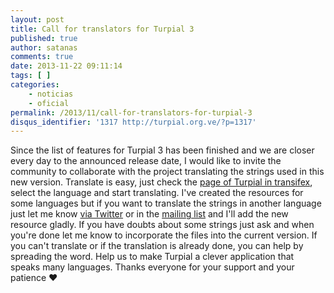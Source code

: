 ```yaml
---
layout: post
title: Call for translators for Turpial 3
published: true
author: satanas
comments: true
date: 2013-11-22 09:11:14
tags: [ ]
categories:
    - noticias
    - oficial
permalink: /2013/11/call-for-translators-for-turpial-3
disqus_identifier: '1317 http://turpial.org.ve/?p=1317'
---
```



 Since the list of features for Turpial 3 has been finished and we are closer every day to the announced release date, I would like to invite the community to collaborate with the project translating the strings used in this new version. Translate is easy, just check the [page of Turpial in transifex][1], select the language and start translating. I've created the resources for some languages but if you want to translate the strings in another language just let me know [via Twitter][2] or in the [mailing list][3] and I'll add the new resource gladly. If you have doubts about some strings just ask and when you're done let me know to incorporate the files into the current version. If you can't translate or if the translation is already done, you can help by spreading the word. Help us to make Turpial a clever application that speaks many languages. Thanks everyone for your support and your patience ♥

 [1]: https://www.transifex.com/projects/p/turpial-1/
 [2]: https://twitter.com/satanas82
 [3]: https://groups.google.com/group/turpial-dev